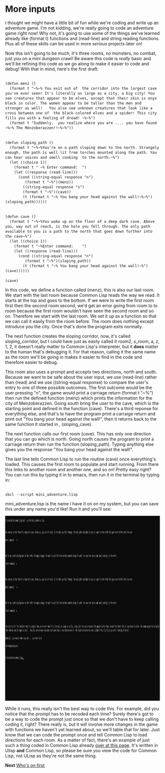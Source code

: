 
# More inputs

I thought we might have a little bit of fun while we're coding and write up an adventure game. I'm not kidding, we're really going to code an adventure game right now!
Why not, it's going to use some of the things we've learned already like (format t) functions and (read-line) and string reading functions. Plus all of these skills can
be used in more *serious* projects later on!

Now this isn't going to be much, it's three rooms, no monsters, no combat, just you on a mini dungeon crawl! Be aware this code is *really* basic and we'll be refining
this code as we go along to make it easier to code and debug!   With that in mind, here's the first draft:

```

(defun menz ()
  (format t "~%~% You exit out of  the corridor into the largest cave you've ever seen! It's literally as large as a city, a big city! You see creatures that appear to be elves, except that their skin is onyx black in color. The women appear to be taller than the men and stronger as well!   You also see unknown creatures that look like a cross between one of  the black-colored elves and a spider! This city fills you with a feeling of dread! ~%~%")
  (format t "Suddenly,  you realize where you are .... you have found ~%~% The Menzoberazzen!!~%~%"))


(defun sloping_path ()
  (format t "~%~%You're on a path sloping down to the north. Strangely enough, the path is well lit from torches mounted along the path. You can hear voices and smell cooking  to the north.~%")
  (let ((choice 1))
    (format t " ~% Enter command:  ")
    (let ((response (read-line)))
      (cond ((string-equal response "n")
	     (format t "~%")(menz))
	    ((string-equal response "s")
	    (format t "~%")(cave))
	    (t (format t "~% You bang your head against the wall!~%~%")(sloping_path))))))
	     

(defun cave ()
  (format t "~%~%You wake up on the floor of a deep dark cave. Above you, way out of reach, is the hole you fell through. The only path available to you is a path to the north that goes down further into the cave~%")
  (let ((choice 1))
    (format t "~%Enter command:    ")
    (let ((response (read-line)))
      (cond ((string-equal response "n")
	     (format t "~%")(sloping_path))
	    (t (format t "~% You bang your head against the wall!~%")(cave))))))

(cave)

```

In this code, we define a function called (menz), this is also our last room.  We start with the last room because Common Lisp reads the way we read. It starts at the top and
goes to the bottom. If we were to write the first room first then  the second room second, we'd get an error going from room to to room because the first room wouldn't have
seen the second room and so on. Therefore we start with the last room. We set it up as a function so that we can call it easily from the room before.  The room does nothing
except introduce you the city. Once that's done the program exits normally.

The next function creates the sloping corridor, now, it's called sloping_corridor, but I could have just as easily called it room2, s_room, a, z, 1, 2, it doesn't really
matter to  Common Lisp's interpreter, but it **does** matter  to the human that's debugging it. For that reason, calling it the same name as the room we'll be going in 
makes it easier to find in the code and therefore easier to debug.

This room also uses a prompt and accepts two directions, north and south. Because we want to be safe about the user input, we use (read-line) rather than (read) and 
we use ((string-equal response) to compare the user's entry to one of three possible outcomes. The first outcome would be the user pressing "n", the game would
print a carriage return (format t "~%") then run the defined function (menz) which prints the information for the city of Menzoberazzen. Going south bring the user to the
cave, which is the starting point and defined in the function (cave).  There's a third reponse for everything else, and that's to have the program print a carraige return
and print out "You bang your head against the wall!", then it returns back to the same function it started in , (sloping_cave).

The next function calls our first room (cave). This has only one direction that you can go which is north.  Going north causes the program to print a carriage return then run 
the function (sloping_path). Typing anything else gives you the response "You bang your head against the wall!". 

The last line tells Common Lisp to run the routine (cave) once everything's loaded. This causes the first room to populate and start running. From there this links to another 
room and another one, and so on!  Pretty easy right? You can run this by typing it in to emacs, then run it in the terminal by typing in:

```

sbcl --script mini_adventure.lisp

```

mini_adventure.lisp is the name I have it on on my system, but you can save this under any name you'd like! Run it and you'll see:


<a href="rel"><img src="https://github.com/Vorlonhomeworld/BBCL/blob/main/images/mini_adventure.jpg" height="600" width="1200"></a>

While it runs, this really isn't the best way to code this. For example, did you notice that the prompt has to be recoded each time? Surely there's got to be a way to 
code the prompt just once so that we don't have to keep calling coding it, right?  There really is,  but it will involve more changes in the game with functions we haven't yet 
learned about, so we'll table that for later. Just know that we can code the prompt once and tell Common Lisp to load directions for each room.  As a matter of fact, there's an 
example of just such a thing coded in Common Lisp already [over at this page](http://www.ulisp.com/show?383X). It's written in Ulisp **and** Common Lisp, so please be sure
you view the code for Common Lisp, not ULisp as they're not the same thing.



**Next**  [Who's on first](https://github.com/Vorlonhomeworld/BBCL/blob/main/16%20Who's%20on%20first.md)
